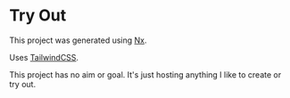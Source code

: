 # Try Out

This project was generated using [Nx](https://nx.dev).

Uses [TailwindCSS](https://tailwindcss.com).

This project has no aim or goal. It's just hosting anything I like to create or try out.
